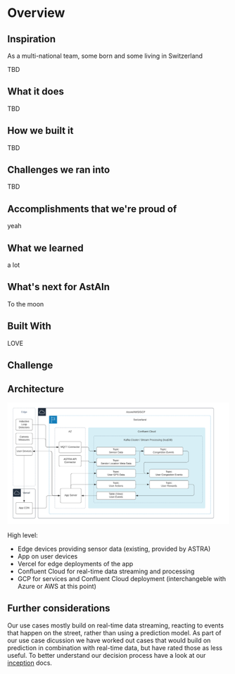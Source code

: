 # Overview

## Inspiration

As a multi-national team, some born and some living in Switzerland

TBD

## What it does
TBD

## How we built it
TBD

## Challenges we ran into
TBD

## Accomplishments that we're proud of
yeah

## What we learned
a lot

## What's next for AstAIn
To the moon

## Built With

LOVE

## Challenge

## Architecture

![Architecture Chart](../assets/architecture.png)

High level:
- Edge devices providing sensor data (existing, provided by ASTRA)
- App on user devices
- Vercel for edge deployments of the app
- Confluent Cloud for real-time data streaming and processing
- GCP for services and Confluent Cloud deployment (interchangeble with Azure or AWS at this point)



## Further considerations

Our use cases mostly build on real-time data streaming, reacting to events that happen on the street, rather than using a prediction model. As part of our use case dicussion we have worked out cases that would build on prediction in combination with real-time data, but have rated those as less useful. To better understand our decision process have a look at our [inception](inception.md) docs.